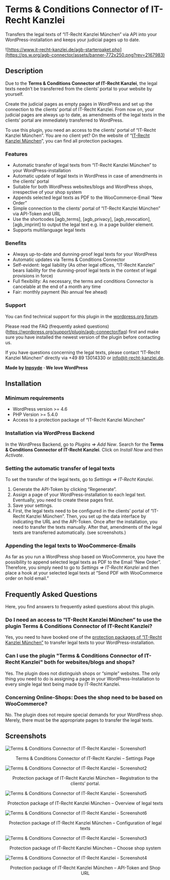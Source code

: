 # Terms & Conditions Connector of IT-Recht Kanzlei

Transfers the legal texts of “IT-Recht Kanzlei München” via API into your WordPress-installation and keeps your judicial pages up to date.

![https://www.it-recht-kanzlei.de/agb-starterpaket.php](https://ps.w.org/agb-connector/assets/banner-772x250.png?rev=2167983)

## Description

Due to the **Terms & Conditions Connector of IT-Recht Kanzlei**, the legal texts needn’t be transferred from the clients’ portal to your website by yourself.

Create the judicial pages as empty pages in WordPress and set up the connection to the clients’ portal of IT-Recht Kanzlei. From now on, your judicial pages are always up to date, as amendments of the legal texts in the clients’ portal are immediately transferred to WordPress.

To use this plugin, you need an access to the clients’ portal of “IT-Recht Kanzlei München”. You are no client yet? On the website of “[IT-Recht Kanzlei München](https://www.it-recht-kanzlei.de/agb-starterpaket.php)”, you can find all protection packages.

### Features

* Automatic transfer of legal texts from “IT-Recht Kanzlei München” to your WordPress-installation
* Automatic update of legal texts in WordPress in case of amendments in the clients’ portal
* Suitable for both WordPress websites/blogs and WordPress shops, irrespective of your shop system
* Appends selected legal texts as PDF to the WooCommerce-Email “New Order”
* Simple connection to the clients’ portal of “IT-Recht Kanzlei München” via API-Token and URL
* Use the shortcodes [agb_terms], [agb_privacy], [agb_revocation], [agb_imprint] to output the legal text e.g. in a page builder element.
* Supports multilanguage legal texts

### Benefits

* Always up-to-date and dunning-proof legal texts for your WordPress
* Automatic updates via Terms & Conditions Connector
* Self-evident: legal liability (As other legal offices, “IT-Recht Kanzlei” bears liability for the dunning-proof legal texts in the context of legal provisions in force)
* Full flexibility: As necessary, the terms and conditions Connector is cancelable at the end of a month any time
* Fair: monthly payment (No annual fee ahead)

### Support 

You can find technical support for this plugin in the [wordpress.org forum](https://wordpress.org/support/plugin/agb-connector).

Please read the FAQ (frequently asked questions) (https://wordpress.org/support/plugin/agb-connector/faq) first and make sure you have installed the newest version of the plugin before contacting us.

If you have questions concerning the legal texts, please contact “IT-Recht Kanzlei München” directly via +49 89 13014330 or info@it-recht-kanzlei.de.

**Made by [Inpsyde](https://inpsyde.com) &middot; We love WordPress**

## Installation

### Minimum requirements
* WordPress version >= 4.6
* PHP Version >= 5.4.0
* Access to a protection package of “IT-Recht Kanzlei München”

### Installation via WordPress Backend

In the WordPress Backend, go to *Plugins => Add New*. Search for the **Terms & Conditions Connector of IT-Recht Kanzlei**. Click on *Install Now* and then *Activate*.


### Setting the automatic transfer of legal texts

To set the transfer of the legal texts, go to *Settings => IT-Recht Kanzlei*. 

1. Generate the API-Token by clicking “Regenerate”.
2. Assign a page of your WordPress-installation to each legal text. Eventually, you need to create these pages first.
3. Save your settings.
4. First, the legal texts need to be configured in the clients’ portal of “IT-Recht Kanzlei München”. Then, you set up the data interface by indicating the URL and the API-Token. Once after the installation, you need to transfer the texts manually. After that, amendments of the legal texts are transferred automatically. (see screenshots.)


### Appending the legal texts to WooCommerce-Emails 

As far as you run a WordPress shop based on WooCommerce, you have the possibility to append selected legal texts as PDF to the Email “New Order”. Therefore, you simply need to go to *Settings => IT-Recht Kanzlei* and then place a hook at your selected legal texts at “Send PDF with WooCommerce order on hold email.”



## Frequently Asked Questions

Here, you find answers to frequently asked questions about this plugin.

### Do I need an access to “IT-Recht Kanzlei München” to use the plugin Terms & Conditions Connector of IT-Recht Kanzlei?

Yes, you need to have booked one of the [protection packages of “IT-Recht Kanzlei München”](https://www.it-recht-kanzlei.de/agb-starterpaket.php) to transfer legal texts to your WordPress-installation.

### Can I use the plugin "Terms & Conditions Connector of IT-Recht Kanzlei" both for websites/blogs and shops?

Yes. The plugin does not distinguish shops or “simple” websites. The only thing you need to do is assigning a page in your WordPress-Installation to every single legal text being made by IT-Recht Kanzlei.

### Concerning Online-Shops: Does the shop need to be based on WooCommerce?

No. The plugin does not require special demands for your WordPress shop. Merely, there must be the appropriate pages to transfer the legal texts.

## Screenshots
![Terms & Conditions Connector of IT-Recht Kanzlei - Screenshot1](https://ps.w.org/agb-connector/assets/screenshot-1.png?rev=2167983)
<p style="text-align: center;">Terms & Conditions Connector of IT-Recht Kanzlei – Settings Page
</p>

![Terms & Conditions Connector of IT-Recht Kanzlei - Screenshot2](https://ps.w.org/agb-connector/assets/screenshot-2.png?rev=2167983)
<p style="text-align: center;">Protection package of IT-Recht Kanzlei München – Registration to the clients’ portal.
</p>


![Terms & Conditions Connector of IT-Recht Kanzlei - Screenshot5](https://ps.w.org/agb-connector/assets/screenshot-5.png?rev=2167983)
<p style="text-align: center;">Protection package of IT-Recht Kanzlei München – Overview of legal texts
</p>

![Terms & Conditions Connector of IT-Recht Kanzlei - Screenshot6](https://ps.w.org/agb-connector/assets/screenshot-6.png?rev=2167983)
<p style="text-align: center;">Protection package of IT-Recht Kanzlei München – Configuration of legal texts</p>

![Terms & Conditions Connector of IT-Recht Kanzlei - Screenshot3](https://ps.w.org/agb-connector/assets/screenshot-3.png?rev=2167983)
<p style="text-align: center;">Protection package of IT-Recht Kanzlei München – Choose shop system</p>

![Terms & Conditions Connector of IT-Recht Kanzlei - Screenshot4](https://ps.w.org/agb-connector/assets/screenshot-4.png?rev=2167983)
<p style="text-align: center;">Protection package of IT-Recht Kanzlei München – API-Token and Shop URL</p>




